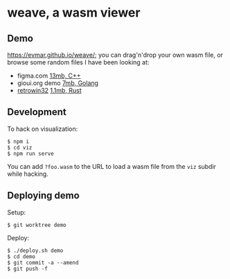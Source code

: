 # weave, a wasm viewer

## Demo

https://evmar.github.io/weave/; you can drag'n'drop your own wasm file, or
browse some random files I have been looking at:

- figma.com [13mb, C++](https://evmar.github.io/weave/?wasm/figma.wasm)
- gioui.org demo [7mb, Golang](https://evmar.github.io/weave/?wasm/gioui-demo.wasm)
- [retrowin32](https://github.com/evmar/retrowin32) [1.1mb, Rust](https://evmar.github.io/weave/?wasm/retrowin32.wasm)

## Development

To hack on visualization:

```
$ npm i
$ cd viz
$ npm run serve
```

You can add `?foo.wasm` to the URL to load a wasm file from the `viz` subdir while hacking.

## Deploying demo

Setup:

```
$ git worktree demo
```

Deploy:

```
$ ./deploy.sh demo
$ cd demo
$ git commit -a --amend
$ git push -f
```
